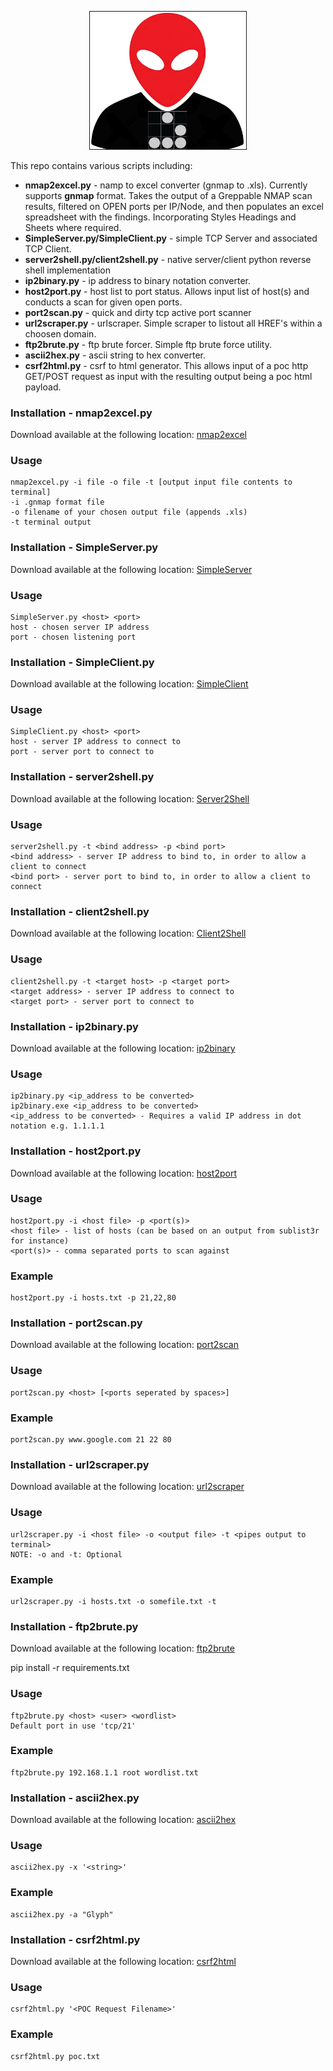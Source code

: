 <p align="center">
<img src="images/glyph.jpg" alt="" width="250" border="1"/>
</p>

This repo contains various scripts including:

- **nmap2excel.py** - namp to excel converter (gnmap to .xls).  Currently supports **gnmap** format. Takes the output of a Greppable NMAP scan results, filtered on                OPEN ports per IP/Node, and then populates an excel spreadsheet with the findings.  Incorporating Styles Headings and Sheets where required.
- **SimpleServer.py/SimpleClient.py** - simple TCP Server and associated TCP Client.
- **server2shell.py/client2shell.py** - native server/client python reverse shell implementation
- **ip2binary.py** - ip address to binary notation converter.
- **host2port.py** - host list to port status.  Allows input list of host(s) and conducts a scan for given open ports.
- **port2scan.py** - quick and dirty tcp active port scanner
- **url2scraper.py** - urlscraper. Simple scraper to listout all HREF's within a choosen domain.
- **ftp2brute.py** - ftp brute forcer. Simple ftp brute force utility.
- **ascii2hex.py** - ascii string to hex converter.
- **csrf2html.py** - csrf to html generator.  This allows input of a poc http GET/POST request as input with the resulting output being a poc html payload.

### Installation - nmap2excel.py

Download available at the following location: [nmap2excel](https://github.com/9lyph/Custom-Scripts/blob/master/nmap2excel/nmap2excel.py)

### Usage

    nmap2excel.py -i file -o file -t [output input file contents to terminal]
    -i .gnmap format file
    -o filename of your chosen output file (appends .xls)
    -t terminal output

### Installation - SimpleServer.py

Download available at the following location: [SimpleServer](https://github.com/9lyph/Custom-Scripts/tree/master/Simple%20Python%20Server%20Client/SimpleServer.py)

### Usage

    SimpleServer.py <host> <port>
    host - chosen server IP address
    port - chosen listening port

### Installation - SimpleClient.py 

Download available at the following location: [SimpleClient](https://github.com/9lyph/Custom-Scripts/tree/master/Simple%20Python%20Server%20Client/SimpleClient.py)
    
### Usage

    SimpleClient.py <host> <port>
    host - server IP address to connect to
    port - server port to connect to
   
### Installation - server2shell.py

Download available at the following location: [Server2Shell](https://github.com/9lyph/Custom-Scripts/blob/master/server2shell/server2shell.py)

### Usage

    server2shell.py -t <bind address> -p <bind port>
    <bind address> - server IP address to bind to, in order to allow a client to connect
    <bind port> - server port to bind to, in order to allow a client to connect

### Installation - client2shell.py

Download available at the following location: [Client2Shell](https://github.com/9lyph/Custom-Scripts/blob/master/server2shell/client2shell.py)

### Usage

    client2shell.py -t <target host> -p <target port>
    <target address> - server IP address to connect to
    <target port> - server port to connect to
    
### Installation - ip2binary.py

Download available at the following location: [ip2binary](https://github.com/9lyph/Custom-Scripts/blob/master/ip2binary/ip2binary.py)

### Usage

    ip2binary.py <ip_address to be converted>
    ip2binary.exe <ip_address to be converted>
    <ip_address to be converted> - Requires a valid IP address in dot notation e.g. 1.1.1.1

### Installation - host2port.py

Download available at the following location: [host2port](https://github.com/9lyph/Custom-Scripts/blob/master/host2port/host2port.py)

### Usage

    host2port.py -i <host file> -p <port(s)>
    <host file> - list of hosts (can be based on an output from sublist3r for instance)
    <port(s)> - comma separated ports to scan against

### Example

    host2port.py -i hosts.txt -p 21,22,80
    
### Installation - port2scan.py

Download available at the following location: [port2scan](https://github.com/9lyph/Custom-Scripts/blob/master/port2scan/port2scan.py)

### Usage

    port2scan.py <host> [<ports seperated by spaces>]

### Example

    port2scan.py www.google.com 21 22 80

### Installation - url2scraper.py

Download available at the following location: [url2scraper](https://github.com/9lyph/Custom-Scripts/blob/master/url2scraper/url2scraper.py)

### Usage

    url2scraper.py -i <host file> -o <output file> -t <pipes output to terminal>
    NOTE: -o and -t: Optional

### Example

    url2scraper.py -i hosts.txt -o somefile.txt -t

### Installation - ftp2brute.py

Download available at the following location: [ftp2brute](https://github.com/9lyph/Custom-Scripts/blob/master/ftp2brute/ftp2brute.py)

pip install -r requirements.txt

### Usage

    ftp2brute.py <host> <user> <wordlist>
    Default port in use 'tcp/21'

### Example
    
    ftp2brute.py 192.168.1.1 root wordlist.txt

### Installation - ascii2hex.py

Download available at the following location: [ascii2hex](https://github.com/9lyph/Custom-Scripts/blob/master/ascii2hex/ascii2hex.py)

### Usage

    ascii2hex.py -x '<string>'

### Example
    
    ascii2hex.py -a "Glyph"
    
### Installation - csrf2html.py

Download available at the following location: [csrf2html](https://github.com/9lyph/Custom-Scripts/blob/master/csrf2html/csrf2html.py)

### Usage

    csrf2html.py '<POC Request Filename>'

### Example
    
    csrf2html.py poc.txt

